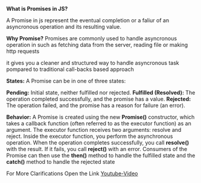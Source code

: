 **What is Promises in JS?**

A Promise in js represent the eventual completion or a faliur of an asyncronous operation and its resulting value.

**Why Promise?**
Promises are commonly used to handle asyncronous operation in such as fetching data from the server, reading file or making http requests

it gives you a cleaner and structured way to handle asyncronous task pompared to traditional call-backs based approach

**States:**
A Promise can be in one of three states:

**Pending:** Initial state, neither fulfilled nor rejected.
**Fulfilled (Resolved):** The operation completed successfully, and the promise has a value.
**Rejected:** The operation failed, and the promise has a reason for failure (an error).

**Behavior:**
A Promise is created using the new **Promise()** constructor, which takes a callback function (often referred to as the executor function) as an argument. The executor function receives two arguments: resolve and reject.
Inside the executor function, you perform the asynchronous operation. When the operation completes successfully, you call **resolve()** with the result. If it fails, you call **reject()** with an error.
Consumers of the Promise can then use the **then()** method to handle the fulfilled state and the **catch()** method to handle the rejected state

For More Clarifications Open the Link 
[Youtube-Video](https://youtu.be/RpxX1QIWlVs?si=5HfgSB0QvQA__C6K)